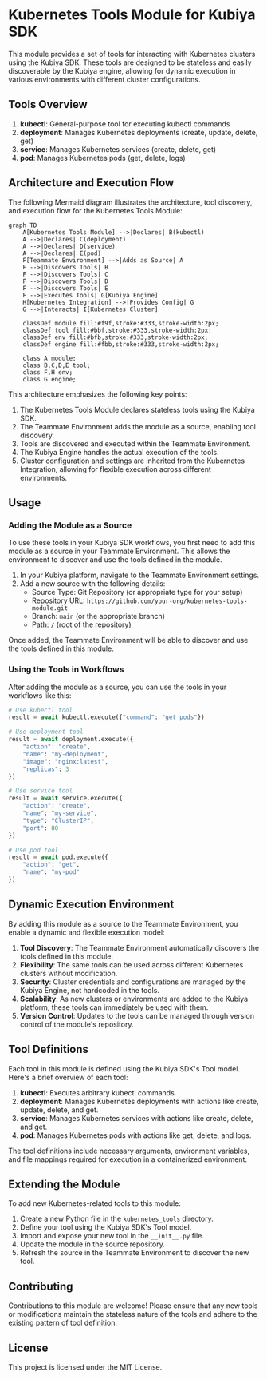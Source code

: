 # Kubernetes Tools Module for Kubiya SDK

This module provides a set of tools for interacting with Kubernetes clusters using the Kubiya SDK. These tools are designed to be stateless and easily discoverable by the Kubiya engine, allowing for dynamic execution in various environments with different cluster configurations.

## Tools Overview

1. **kubectl**: General-purpose tool for executing kubectl commands
2. **deployment**: Manages Kubernetes deployments (create, update, delete, get)
3. **service**: Manages Kubernetes services (create, delete, get)
4. **pod**: Manages Kubernetes pods (get, delete, logs)

## Architecture and Execution Flow

The following Mermaid diagram illustrates the architecture, tool discovery, and execution flow for the Kubernetes Tools Module:

```mermaid
graph TD
    A[Kubernetes Tools Module] -->|Declares| B(kubectl)
    A -->|Declares| C(deployment)
    A -->|Declares| D(service)
    A -->|Declares| E(pod)
    F[Teammate Environment] -->|Adds as Source| A
    F -->|Discovers Tools| B
    F -->|Discovers Tools| C
    F -->|Discovers Tools| D
    F -->|Discovers Tools| E
    F -->|Executes Tools| G[Kubiya Engine]
    H[Kubernetes Integration] -->|Provides Config| G
    G -->|Interacts| I[Kubernetes Cluster]
    
    classDef module fill:#f9f,stroke:#333,stroke-width:2px;
    classDef tool fill:#bbf,stroke:#333,stroke-width:2px;
    classDef env fill:#bfb,stroke:#333,stroke-width:2px;
    classDef engine fill:#fbb,stroke:#333,stroke-width:2px;
    
    class A module;
    class B,C,D,E tool;
    class F,H env;
    class G engine;
```

This architecture emphasizes the following key points:

1. The Kubernetes Tools Module declares stateless tools using the Kubiya SDK.
2. The Teammate Environment adds the module as a source, enabling tool discovery.
3. Tools are discovered and executed within the Teammate Environment.
4. The Kubiya Engine handles the actual execution of the tools.
5. Cluster configuration and settings are inherited from the Kubernetes Integration, allowing for flexible execution across different environments.

## Usage

### Adding the Module as a Source

To use these tools in your Kubiya SDK workflows, you first need to add this module as a source in your Teammate Environment. This allows the environment to discover and use the tools defined in the module.

1. In your Kubiya platform, navigate to the Teammate Environment settings.
2. Add a new source with the following details:
   - Source Type: Git Repository (or appropriate type for your setup)
   - Repository URL: `https://github.com/your-org/kubernetes-tools-module.git`
   - Branch: `main` (or the appropriate branch)
   - Path: `/` (root of the repository)

Once added, the Teammate Environment will be able to discover and use the tools defined in this module.

### Using the Tools in Workflows

After adding the module as a source, you can use the tools in your workflows like this:

```python
# Use kubectl tool
result = await kubectl.execute({"command": "get pods"})

# Use deployment tool
result = await deployment.execute({
    "action": "create",
    "name": "my-deployment",
    "image": "nginx:latest",
    "replicas": 3
})

# Use service tool
result = await service.execute({
    "action": "create",
    "name": "my-service",
    "type": "ClusterIP",
    "port": 80
})

# Use pod tool
result = await pod.execute({
    "action": "get",
    "name": "my-pod"
})
```

## Dynamic Execution Environment

By adding this module as a source to the Teammate Environment, you enable a dynamic and flexible execution model:

1. **Tool Discovery**: The Teammate Environment automatically discovers the tools defined in this module.
2. **Flexibility**: The same tools can be used across different Kubernetes clusters without modification.
3. **Security**: Cluster credentials and configurations are managed by the Kubiya Engine, not hardcoded in the tools.
4. **Scalability**: As new clusters or environments are added to the Kubiya platform, these tools can immediately be used with them.
5. **Version Control**: Updates to the tools can be managed through version control of the module's repository.

## Tool Definitions

Each tool in this module is defined using the Kubiya SDK's Tool model. Here's a brief overview of each tool:

1. **kubectl**: Executes arbitrary kubectl commands.
2. **deployment**: Manages Kubernetes deployments with actions like create, update, delete, and get.
3. **service**: Manages Kubernetes services with actions like create, delete, and get.
4. **pod**: Manages Kubernetes pods with actions like get, delete, and logs.

The tool definitions include necessary arguments, environment variables, and file mappings required for execution in a containerized environment.

## Extending the Module

To add new Kubernetes-related tools to this module:

1. Create a new Python file in the `kubernetes_tools` directory.
2. Define your tool using the Kubiya SDK's Tool model.
3. Import and expose your new tool in the `__init__.py` file.
4. Update the module in the source repository.
5. Refresh the source in the Teammate Environment to discover the new tool.

## Contributing

Contributions to this module are welcome! Please ensure that any new tools or modifications maintain the stateless nature of the tools and adhere to the existing pattern of tool definition.

## License

This project is licensed under the MIT License.
